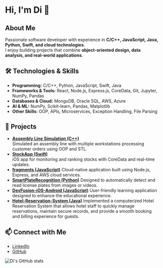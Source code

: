 # Hi, I'm Di 👋

## About Me
Passionate software developer with experience in **C/C++, JavaScript, Java, Python, Swift, and cloud technologies**.  
I enjoy building projects that combine **object-oriented design, data analysis, and real-world applications**.

## 🛠 Technologies & Skills
- **Programming:** C/C++, Python, JavaScript, Swift, Java  
- **Frameworks & Tools:** React, Node.js, Express.js, CoreData, Git, Jupyter, NumPy, Pandas  
- **Databases & Cloud:** MongoDB, Oracle SQL, AWS, Azure
- **AI & ML:** NumPy, Scikit-learn, Pandas, Matplotlib
- **Other Skills:** OOP, APIs, Microservices, Exception Handling, File Parsing

## 📂 Projects
- **[Assembly Line Simulation (C++)](https://github.com/dliu84/Assembly-Line-Simulation)**  
  Simulated an assembly line with multiple workstations processing customer orders using OOP and STL.  
- **[StockApp (Swift)](https://github.com/dliu84/StockApp-iOS-Application)**  
  iOS app for monitoring and ranking stocks with CoreData and real-time updates.
- **[fragments (JavaScript)](https://github.com/dliu84/fragments)**
  Cloud-native application built using Node.js, Express, and AWS cloud services.
- **[SmartPlateRecognition (Python)](https://github.com/dliu84/SmartPlateRecognition)**
  Designed to automatically detect and read license plates from images or videos.
- **[DevFusion-iOS-Android (JavaScript)](https://github.com/dliu84/DevFusion-iOS-Android)**
  User-friendly learning application designed to enhance the educational experience.
- **[Hotel-Reservation-System (Java)](https://github.com/dliu84/Hotel-Reservation-System)**
  Implemented a computerized Hotel Reservation System that allows hotel staff to quickly manage reservations, maintain secure records, and provide a smooth booking and billing experience for guests.


## 📫 Connect with Me
- [LinkedIn](https://www.linkedin.com/in/di-liu-b4463256)  
- [GitHub](https://github.com/dliu84)  

![Di's GitHub stats](https://github-readme-stats.vercel.app/api?username=dliu84&show_icons=true&theme=radical)

<!--
**dliu84/dliu84** is a ✨ _special_ ✨ repository because its `README.md` (this file) appears on your GitHub profile.

Here are some ideas to get you started:

- 🔭 I’m currently working on ...
- 🌱 I’m currently learning ...
- 👯 I’m looking to collaborate on ...
- 🤔 I’m looking for help with ...
- 💬 Ask me about ...
- 📫 How to reach me: ...
- 😄 Pronouns: ...
- ⚡ Fun fact: ...
-->
